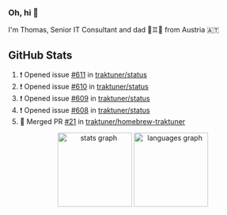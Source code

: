 ### Oh, hi 👋

I'm Thomas, Senior IT Consultant and dad 👶♊️👶 from Austria 🇦🇹

<!--
**traktuner/traktuner** is a ✨ _special_ ✨ repository because its `README.md` (this file) appears on your GitHub profile.

Here are some ideas to get you started:

- 🔭 I’m currently working on ...
- 🌱 I’m currently learning ...
- 👯 I’m looking to collaborate on ...
- 🤔 I’m looking for help with ...
- 💬 Ask me about ...
- 📫 How to reach me: ...
- 😄 Pronouns: ...
- ⚡ Fun fact: ...
-->

</div>

## GitHub Stats
<!--START_SECTION:activity-->
1. ❗ Opened issue [#611](https://github.com/traktuner/status/issues/611) in [traktuner/status](https://github.com/traktuner/status)
2. ❗ Opened issue [#610](https://github.com/traktuner/status/issues/610) in [traktuner/status](https://github.com/traktuner/status)
3. ❗ Opened issue [#609](https://github.com/traktuner/status/issues/609) in [traktuner/status](https://github.com/traktuner/status)
4. ❗ Opened issue [#608](https://github.com/traktuner/status/issues/608) in [traktuner/status](https://github.com/traktuner/status)
5. 🎉 Merged PR [#21](https://github.com/traktuner/homebrew-traktuner/pull/21) in [traktuner/homebrew-traktuner](https://github.com/traktuner/homebrew-traktuner)
<!--END_SECTION:activity-->

<div align="center">
  <img src="https://github-readme-stats.vercel.app/api?username=traktuner&hide_title=false&hide_rank=false&show_icons=true&include_all_commits=true&count_private=true&disable_animations=false&theme=dracula&locale=en&hide_border=false&order=1" height="150" alt="stats graph"  />
  <img src="https://github-readme-stats.vercel.app/api/top-langs?username=traktuner&locale=en&hide_title=false&layout=compact&card_width=320&langs_count=5&theme=dracula&hide_border=false&order=2" height="150" alt="languages graph"  />
</div>
